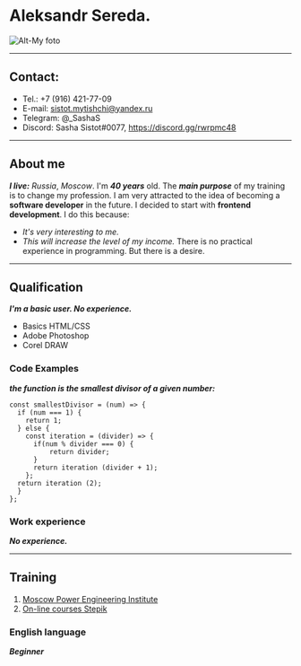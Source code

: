 # Aleksandr Sereda.
![Alt-My foto](https://hhcdn.ru/photo/639957507.png?t=1641146722&h=dZvmvtACl_hEdijo3vP17Q)

***
## Contact:
* Tel.: +7 (916) 421-77-09
* E-mail: sistot.mytishchi@yandex.ru
* Telegram: @_SashaS
* Discord: Sasha Sistot#0077, https://discord.gg/rwrpmc48

***
## About me
***I live:***  *Russia*, _Moscow_. I'm ___40 years___ old.
The ***main purpose*** of my training is to change my profession. I am very attracted to the idea of becoming a **software developer** in the future.  I decided to start with __frontend development__.  I do this because:
- *It's very interesting to me.*
- *This will increase the level of my income.*
There is no practical experience in programming. But there is a desire.

***
## Qualification
***I'm a basic user. No experience.***
- Basics HTML/CSS
- Adobe Photoshop
- Corel DRAW

### Code Examples
***the function is the smallest divisor of a given number:***

```
const smallestDivisor = (num) => {
  if (num === 1) {
    return 1;
  } else {
    const iteration = (divider) => {
      if(num % divider === 0) {
          return divider;
	  }
      return iteration (divider + 1);
    };
  return iteration (2);
  }
};
```
### Work experience
***No experience.***

***
## Training
1. [Moscow Power Engineering Institute](https://mpei.ru/Pages/default.aspx "MPEI")
2. [On-line courses Stepik](https://stepik.org/course/52164/syllabus "Stepik")

### English language
***Beginner***